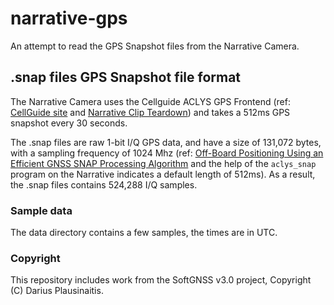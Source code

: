 # narrative-gps
An attempt to read the GPS Snapshot files from the Narrative Camera.

## .snap files GPS Snapshot file format

The Narrative Camera uses the Cellguide ACLYS GPS Frontend (ref: [CellGuide site](http://www.cell-guide.com) and [Narrative Clip Teardown](https://learn.adafruit.com/narrative-clip-teardown/inside-the-narrative-clip)) and takes a 512ms GPS snapshot every 30 seconds.

The .snap files are raw 1-bit I/Q GPS data, and have a size of 131,072 bytes, with a sampling frequency of 1024 Mhz (ref: [Off-Board Positioning Using an Efficient GNSS SNAP Processing Algorithm](http://www.cell-guide.com/images/stories/pdf/off-board%20positioning%20using%20an%20efficient%20gnss%20snap%20processing%20algorithm_ion%202010.pdf) and the help of the `aclys_snap` program on the Narrative indicates a default length of 512ms).
As a result, the .snap files contains 524,288 I/Q samples.

### Sample data

The data directory contains a few samples, the times are in UTC.

### Copyright

This repository includes work from the SoftGNSS v3.0 project, Copyright (C) Darius Plausinaitis.
